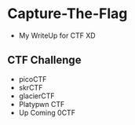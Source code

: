 # Capture-The-Flag
  - My WriteUp for CTF XD
## CTF Challenge
  - picoCTF
  - skrCTF
  - glacierCTF
  - Platypwn CTF
  - Up Coming 0CTF
